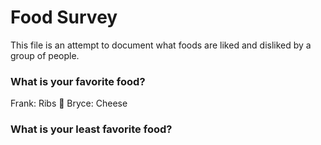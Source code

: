 # Food Survey

This file is an attempt to document what foods are liked and disliked by a group of people.

### What is your favorite food?
Frank: Ribs :meat_on_bone:
Bryce: Cheese

### What is your least favorite food?
